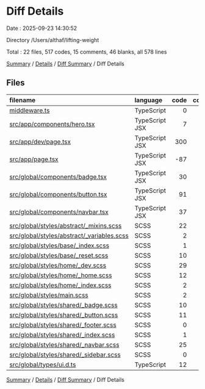# Diff Details

Date : 2025-09-23 14:30:52

Directory /Users/althaf/lifting-weight

Total : 22 files,  517 codes, 15 comments, 46 blanks, all 578 lines

[Summary](results.md) / [Details](details.md) / [Diff Summary](diff.md) / Diff Details

## Files
| filename | language | code | comment | blank | total |
| :--- | :--- | ---: | ---: | ---: | ---: |
| [middleware.ts](/middleware.ts) | TypeScript | 0 | 0 | 1 | 1 |
| [src/app/components/hero.tsx](/src/app/components/hero.tsx) | TypeScript JSX | 7 | 1 | 1 | 9 |
| [src/app/dev/page.tsx](/src/app/dev/page.tsx) | TypeScript JSX | 300 | 0 | 0 | 300 |
| [src/app/page.tsx](/src/app/page.tsx) | TypeScript JSX | -87 | 3 | 3 | -81 |
| [src/global/components/badge.tsx](/src/global/components/badge.tsx) | TypeScript JSX | 30 | 0 | 0 | 30 |
| [src/global/components/button.tsx](/src/global/components/button.tsx) | TypeScript JSX | 91 | 0 | 3 | 94 |
| [src/global/components/navbar.tsx](/src/global/components/navbar.tsx) | TypeScript JSX | 37 | 1 | 6 | 44 |
| [src/global/styles/abstract/\_mixins.scss](/src/global/styles/abstract/_mixins.scss) | SCSS | 22 | 2 | 1 | 25 |
| [src/global/styles/abstract/\_variables.scss](/src/global/styles/abstract/_variables.scss) | SCSS | 2 | 0 | 1 | 3 |
| [src/global/styles/base/\_index.scss](/src/global/styles/base/_index.scss) | SCSS | 1 | 0 | -1 | 0 |
| [src/global/styles/base/\_reset.scss](/src/global/styles/base/_reset.scss) | SCSS | 10 | 1 | 3 | 14 |
| [src/global/styles/home/\_dev.scss](/src/global/styles/home/_dev.scss) | SCSS | 29 | 1 | 6 | 36 |
| [src/global/styles/home/\_home.scss](/src/global/styles/home/_home.scss) | SCSS | 12 | 1 | 3 | 16 |
| [src/global/styles/home/\_index.scss](/src/global/styles/home/_index.scss) | SCSS | 2 | 0 | -1 | 1 |
| [src/global/styles/main.scss](/src/global/styles/main.scss) | SCSS | 2 | 0 | 0 | 2 |
| [src/global/styles/shared/\_badge.scss](/src/global/styles/shared/_badge.scss) | SCSS | 10 | 0 | 4 | 14 |
| [src/global/styles/shared/\_button.scss](/src/global/styles/shared/_button.scss) | SCSS | 11 | 1 | 3 | 15 |
| [src/global/styles/shared/\_footer.scss](/src/global/styles/shared/_footer.scss) | SCSS | 0 | 0 | 1 | 1 |
| [src/global/styles/shared/\_index.scss](/src/global/styles/shared/_index.scss) | SCSS | 1 | 0 | 0 | 1 |
| [src/global/styles/shared/\_navbar.scss](/src/global/styles/shared/_navbar.scss) | SCSS | 25 | 1 | 7 | 33 |
| [src/global/styles/shared/\_sidebar.scss](/src/global/styles/shared/_sidebar.scss) | SCSS | 0 | 0 | 1 | 1 |
| [src/global/types/ui.d.ts](/src/global/types/ui.d.ts) | TypeScript | 12 | 3 | 4 | 19 |

[Summary](results.md) / [Details](details.md) / [Diff Summary](diff.md) / Diff Details